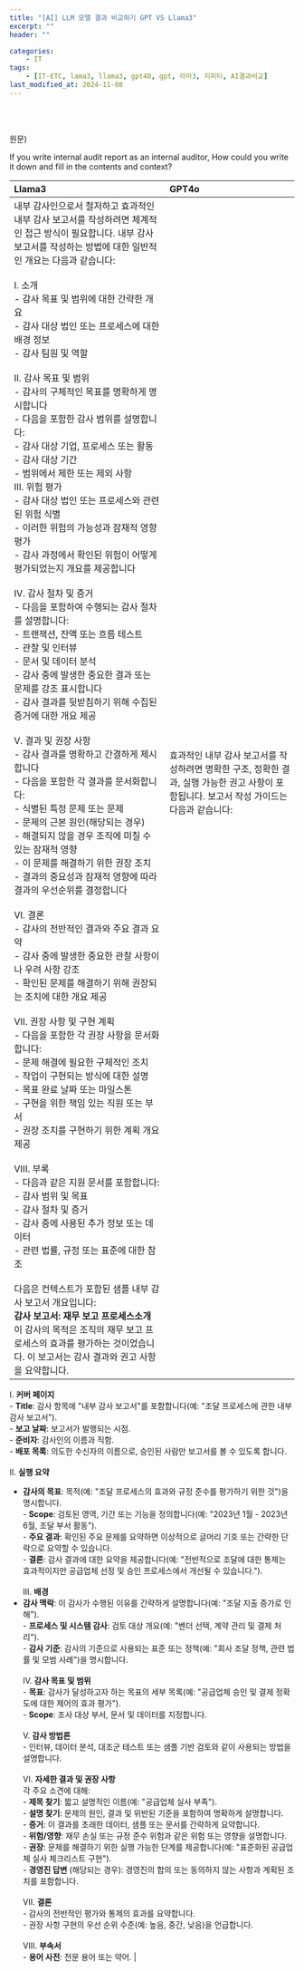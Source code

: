 ```yaml
---
title: "[AI] LLM 모델 결과 비교하기 GPT VS Llama3"
excerpt: ""
header: ""

categories:
    - IT
tags:
    - [IT-ETC, lama3, llama3, gpt40, gpt, 라마3, 지피티, AI결과비교]
last_modified_at: 2024-11-08
---
```

<br><br>

원문) 


If you write internal audit report as an internal auditor, How could you write it down and fill in the contents and context?


| Llama3 | GPT4o |
| :------------------ | :------------------ |
| 내부 감사인으로서 철저하고 효과적인 내부 감사 보고서를 작성하려면 체계적인 접근 방식이 필요합니다. 내부 감사 보고서를 작성하는 방법에 대한 일반적인 개요는 다음과 같습니다:<br><br>I. 소개<br>- 감사 목표 및 범위에 대한 간략한 개요<br>- 감사 대상 법인 또는 프로세스에 대한 배경 정보<br>- 감사 팀원 및 역할<br><br>II. 감사 목표 및 범위<br>- 감사의 구체적인 목표를 명확하게 명시합니다<br>- 다음을 포함한 감사 범위를 설명합니다:<br>- 감사 대상 기업, 프로세스 또는 활동<br>- 감사 대상 기간<br>- 범위에서 제한 또는 제외 사항<br>III. 위험 평가<br>- 감사 대상 법인 또는 프로세스와 관련된 위험 식별<br>- 이러한 위험의 가능성과 잠재적 영향 평가<br>- 감사 과정에서 확인된 위험이 어떻게 평가되었는지 개요를 제공합니다<br><br>IV. 감사 절차 및 증거<br>- 다음을 포함하여 수행되는 감사 절차를 설명합니다:<br>- 트랜잭션, 잔액 또는 흐름 테스트<br>- 관찰 및 인터뷰<br>- 문서 및 데이터 분석<br>- 감사 중에 발생한 중요한 결과 또는 문제를 강조 표시합니다<br>- 감사 결과를 뒷받침하기 위해 수집된 증거에 대한 개요 제공<br><br>V. 결과 및 권장 사항<br>- 감사 결과를 명확하고 간결하게 제시합니다<br>- 다음을 포함한 각 결과를 문서화합니다:<br>- 식별된 특정 문제 또는 문제<br>- 문제의 근본 원인(해당되는 경우)<br>- 해결되지 않을 경우 조직에 미칠 수 있는 잠재적 영향<br>- 이 문제를 해결하기 위한 권장 조치<br>- 결과의 중요성과 잠재적 영향에 따라 결과의 우선순위를 결정합니다<br><br>VI. 결론<br>- 감사의 전반적인 결과와 주요 결과 요약<br>- 감사 중에 발생한 중요한 관찰 사항이나 우려 사항 강조<br>- 확인된 문제를 해결하기 위해 권장되는 조치에 대한 개요 제공<br><br>VII. 권장 사항 및 구현 계획<br>- 다음을 포함한 각 권장 사항을 문서화합니다:<br>- 문제 해결에 필요한 구체적인 조치<br>- 작업이 구현되는 방식에 대한 설명<br>- 목표 완료 날짜 또는 마일스톤<br>- 구현을 위한 책임 있는 직원 또는 부서<br>- 권장 조치를 구현하기 위한 계획 개요 제공<br><br>VIII. 부록<br>- 다음과 같은 지원 문서를 포함합니다:<br>- 감사 범위 및 목표<br>- 감사 절차 및 증거<br>- 감사 중에 사용된 추가 정보 또는 데이터<br>- 관련 법률, 규정 또는 표준에 대한 참조<br><br>다음은 컨텍스트가 포함된 샘플 내부 감사 보고서 개요입니다:<br>**감사 보고서: 재무 보고 프로세스소개**<br>이 감사의 목적은 조직의 재무 보고 프로세스의 효과를 평가하는 것이었습니다. 이 보고서는 감사 결과와 권고 사항을 요약합니다. | 효과적인 내부 감사 보고서를 작성하려면 명확한 구조, 정확한 결과, 실행 가능한 권고 사항이 포함됩니다. 보고서 작성 가이드는 다음과 같습니다:<br><br>
I. **커버 페이지**<br>- **Title**: 감사 항목에 "내부 감사 보고서"를 포함합니다(예: "조달 프로세스에 관한 내부 감사 보고서").<br>- **보고 날짜**: 보고서가 발행되는 시점.<br>- **준비자**: 감사인의 이름과 직함.<br>- **배포 목록**: 의도한 수신자의 이름으로, 승인된 사람만 보고서를 볼 수 있도록 합니다.<br><br>II. **실행 요약**
- **감사의 목표**: 목적(예: "조달 프로세스의 효과와 규정 준수를 평가하기 위한 것")을 명시합니다.<br>- **Scope**: 검토된 영역, 기간 또는 기능을 정의합니다(예: "2023년 1월 - 2023년 6월, 조달 부서 활동").<br>- **주요 결과**: 확인된 주요 문제를 요약하면 이상적으로 글머리 기호 또는 간략한 단락으로 요약할 수 있습니다.<br>- **결론**: 감사 결과에 대한 요약을 제공합니다(예: "전반적으로 조달에 대한 통제는 효과적이지만 공급업체 선정 및 승인 프로세스에서 개선될 수 있습니다.").<br><br>III. **배경**
- **감사 맥락**: 이 감사가 수행된 이유를 간략하게 설명합니다(예: "조달 지출 증가로 인해").<br>- **프로세스 및 시스템 감사**: 검토 대상 개요(예: "벤더 선택, 계약 관리 및 결제 처리").<br>- **감사 기준**: 감사의 기준으로 사용되는 표준 또는 정책(예: "회사 조달 정책, 관련 법률 및 모범 사례")을 명시합니다.<br><br>IV. **감사 목표 및 범위**<br>- **목표**: 감사가 달성하고자 하는 목표의 세부 목록(예: "공급업체 승인 및 결제 정확도에 대한 제어의 효과 평가").<br>- **Scope**: 조사 대상 부서, 문서 및 데이터를 지정합니다.<br><br>V. **감사 방법론**<br>- 인터뷰, 데이터 분석, 대조군 테스트 또는 샘플 기반 검토와 같이 사용되는 방법을 설명합니다.<br><br>VI. **자세한 결과 및 권장 사항**<br>각 주요 소견에 대해:<br>- **제목 찾기**: 짧고 설명적인 이름(예: "공급업체 실사 부족").<br>- **설명 찾기**: 문제의 원인, 결과 및 위반된 기준을 포함하여 명확하게 설명합니다.<br>- **증거**: 이 결과를 초래한 데이터, 샘플 또는 문서를 간략하게 요약합니다.<br>- **위험/영향**: 재무 손실 또는 규정 준수 위험과 같은 위험 또는 영향을 설명합니다.<br>- **권장**: 문제를 해결하기 위한 실행 가능한 단계를 제공합니다(예: "표준화된 공급업체 실사 체크리스트 구현").<br>- **경영진 답변** (해당되는 경우): 경영진의 합의 또는 동의하지 않는 사항과 계획된 조치를 포함합니다.<br><br>VII. **결론**<br>- 감사의 전반적인 평가와 통제의 효과를 요약합니다.<br>- 권장 사항 구현의 우선 순위 수준(예: 높음, 중간, 낮음)을 언급합니다.<br><br>VIII. **부속서**<br>- **용어 사전**: 전문 용어 또는 약어. |
